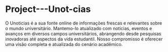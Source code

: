 # Project---Unot-cias
 O Unoticias é a sua fonte online de informações frescas e relevantes sobre o mundo universitário. Mantemo-lo atualizado com notícias, eventos e avanços em diversos campos universitários, abrangendo desde pesquisas inovadoras até aspectos da vida estudantil. Nosso compromisso é oferecer uma visão completa e atualizada do cenário acadêmico.

